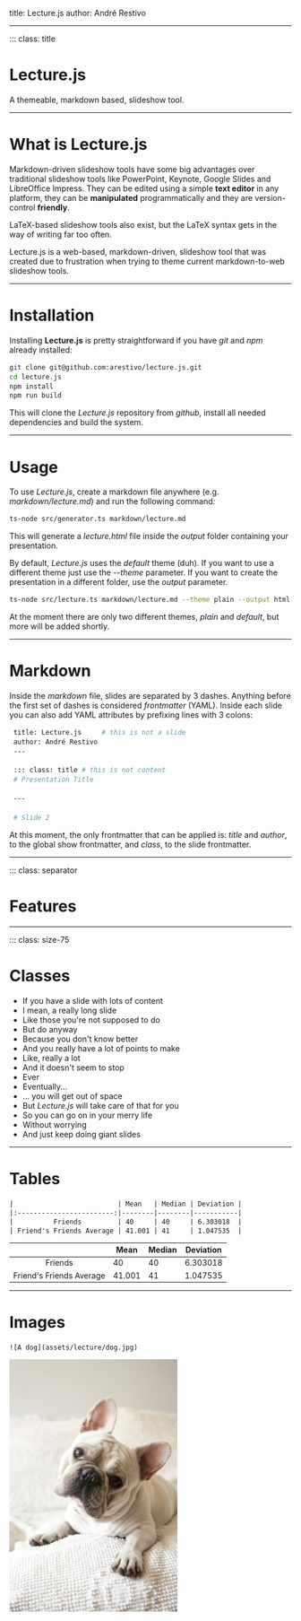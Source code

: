 title: Lecture.js
author: André Restivo

---
::: class: title

# Lecture.js

A themeable, markdown based, slideshow tool.

---

# What is Lecture.js

Markdown-driven slideshow tools have some big advantages over traditional slideshow tools like PowerPoint, Keynote, Google Slides and LibreOffice Impress. They can be edited using a simple **text editor** in any platform, they can be **manipulated** programmatically and they are version-control **friendly**. 

LaTeX-based slideshow tools also exist, but the LaTeX syntax gets in the way of writing far too often.

Lecture.js is a web-based, markdown-driven, slideshow tool that was created due to frustration when trying to theme current markdown-to-web slideshow tools.

---

# Installation

Installing **Lecture.js** is pretty straightforward if you have *git* and *npm* already installed:

```bash
git clone git@github.com:arestivo/lecture.js.git
cd lecture.js
npm install
npm run build
```

This will clone the *Lecture.js* repository from *github*, install all needed dependencies and build the system.

---

# Usage

To use *Lecture.js*, create a markdown file anywhere (e.g. *markdown/lecture.md*) and run the following command:

```bash
ts-node src/generator.ts markdown/lecture.md
```

This will generate a *lecture.html* file inside the *output* folder containing your presentation.

By default, *Lecture.js* uses the *default* theme (duh). If you want to use a different theme just use the *--theme* parameter. If you want to create the presentation in a different folder, use the *output* parameter. 

```bash
ts-node src/lecture.ts markdown/lecture.md --theme plain --output html
```

At the moment there are only two different themes, *plain* and *default*, but more will be added shortly.

---

# Markdown

Inside the *markdown* file, slides are separated by 3 dashes. Anything before the first set of dashes is considered *frontmatter* (YAML). Inside each slide you can also add YAML attributes by prefixing lines with 3 colons:

```bash
 title: Lecture.js     # this is not a slide
 author: André Restivo
 ---

 ::: class: title # this is not content
 # Presentation Title

 ---

 # Slide 2
```

At this moment, the only frontmatter that can be applied is: *title* and *author*, to the global show frontmatter, and *class*, to the slide frontmatter.

---

::: class: separator

# Features

---
::: class: size-75

# Classes

  * If you have a slide with lots of content
  * I mean, a really long slide
  * Like those you're not supposed to do
  * But do anyway
  * Because you don't know better
  * And you really have a lot of points to make
  * Like, really a lot
  * And it doesn't seem to stop
  * Ever
  * Eventually...
  * ... you will get out of space
  * But *Lecture.js* will take care of that for you
  * So you can go on in your merry life
  * Without worrying
  * And just keep doing giant slides

---

# Tables

```
|                          | Mean   | Median | Deviation |
|:------------------------:|--------|--------|-----------|
|          Friends         | 40     | 40     | 6.303018  |
| Friend's Friends Average | 41.001 | 41     | 1.047535  |
```

|                          | Mean   | Median | Deviation |
|:------------------------:|--------|--------|-----------|
|          Friends         | 40     | 40     | 6.303018  |
| Friend's Friends Average | 41.001 | 41     | 1.047535  |

---

# Images

```
![A dog](assets/lecture/dog.jpg)
```

![A dog](assets/lecture/dog.jpg)